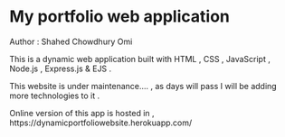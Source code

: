 # My portfolio web application

Author : Shahed Chowdhury Omi <br/>

<p>This is a dynamic web application built with HTML , CSS , JavaScript , Node.js , Express.js & EJS .</p>

<p>This website is under maintenance.... , as days will pass I will be adding more technologies to it . </p>

<p>Online version of this app is hosted in , https://dynamicportfoliowebsite.herokuapp.com/
